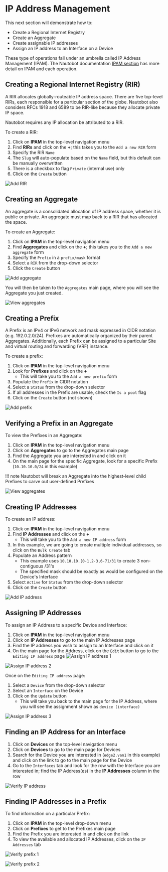 # IP Address Management

This next section will demonstrate how to:

* Create a Regional Internet Registry
* Create an Aggregate
* Create assignable IP addresses
* Assign an IP address to an Interface on a Device

These type of operations fall under an umbrella called IP Address Management (IPAM).
The Nautobot documentation [IPAM section](../../../core-functionality/ipam/) has more detail on IPAM and each operation.

## Creating a Regional Internet Registry (RIR)

A RIR allocates globally-routeable IP address space. There are five top-level RIRs, each responsible for a particular section of the globe.
Nautobot also considers RFCs 1918 and 6589 to be RIR-like because they allocate private IP space.

Nautobot requires any IP allocation be attributed to a RIR.

To create a RIR:

1. Click on **IPAM** in the top-level navigation menu
2. Find **RIRs** and click on the **+**; this takes you to the `Add a new RIR` form
3. Specify the RIR `Name`
4. The `Slug` will auto-populate based on the `Name` field, but this default can be manually overwritten
5. There is a checkbox to flag `Private` (internal use) only
6. Click on the `Create` button

![Add RIR](../images/getting-started-nautobot-ui/27-add-rir.png)

## Creating an Aggregate

An aggregate is a consolidated allocation of IP address space, whether it is public or private. An aggregate must map back to a RIR that has allocated the space.

To create an Aggregate:

1. Click on **IPAM** in the top-level navigation menu
2. Find **Aggregates** and click on the **+**; this takes you to the `Add a new aggregate` form
3. Specify the `Prefix` in a `prefix/mask` format
4. Select a `RIR` from the drop-down selector
5. Click the `Create` button

![Add aggregate](../images/getting-started-nautobot-ui/28-add-aggregate.png)

You will then be taken to the `Aggregates` main page, where you will see the Aggregate you just created.

![View aggregates](../images/getting-started-nautobot-ui/29-view-aggregates.png)

## Creating a Prefix

A Prefix is an IPv4 or IPv6 network and mask expressed in CIDR notation (e.g. 192.0.2.0/24).
Prefixes are automatically organized by their parent Aggregates.
Additionally, each Prefix can be assigned to a particular Site and virtual routing and forwarding (VRF) instance.

To create a prefix:

1. Click on **IPAM** in the top-level navigation menu
2. Look for **Prefixes** and click on the **+**
    * This will take you to the `Add a new prefix` form
3. Populate the `Prefix` in CIDR notation
4. Select a `Status` from the drop-down selector
5. If all addresses in the Prefix are usable, check the `Is a pool` flag
6. Click on the `Create` button (not shown)

![Add prefix](../images/getting-started-nautobot-ui/30-add-prefix.png)

## Verifying a Prefix in an Aggregate

To view the Prefixes in an Aggregate:

1. Click on **IPAM** in the top-level navigation menu
2. Click on **Aggregates** to go to the Aggregates main page
3. Find the Aggregate you are interested in and click on it
4. On the main page for the specific Aggregate, look for a specific Prefix (`10.10.10.0/24` in this example)

!!! note
    Nautobot will break an Aggregate into the highest-level child Prefixes to carve out user-defined Prefixes

![View aggregates](../images/getting-started-nautobot-ui/31-view-aggregates-again.png)

## Creating IP Addresses

To create an IP address:

1. Click on **IPAM** in the top-level navigation menu
2. Find **IP Addresses** and click on the **+**
    * This will take you to the `Add a new IP address` form
3. In this example, we are going to create multiple individual addresses, so click on the `Bulk Create` tab
4. Populate an Address pattern
    * This example uses `10.10.10.[0-1,2-3,6-7]/31` to create 3 non-contiguous /31's
    * The specified mask should be exactly as would be configured on the Device's Interface
5. Select `Active` for `Status` from the drop-down selector
6. Click on the `Create` button

![Add IP address](../images/getting-started-nautobot-ui/32-add-ip-addr.png)

## Assigning IP Addresses

To assign an IP Address to a specific Device and Interface:

1. Click on **IPAM** in the top-level navigation menu
2. Click on **IP Addresses** to go to the main IP Addresses page
3. Find the IP address you wish to assign to an Interface and click on it
4. On the main page for the Address, click on the `Edit` button to go to the `Editing IP address` page
![Assign IP address 1](../images/getting-started-nautobot-ui/33-assign-address.png)

![Assign IP address 2](../images/getting-started-nautobot-ui/34-assign-address-2.png)

Once on the `Editing IP address` page:

1. Select a `Device` from the drop-down selector
2. Select an `Interface` on the Device
3. Click on the `Update` button
    * This will take you back to the main page for the IP Address, where you will see the assignment shown as `device (interface)`

![Assign IP address 3](../images/getting-started-nautobot-ui/35-assign-address-3.png)

## Finding an IP Address for an Interface

1. Click on **Devices** on the top-level navigation menu
2. Click on **Devices** to go to the main page for Devices
3. Search for the Device you are interested in (`edge2.van1` in this example) and click on the link to go to the main page for the Device
4. Go to the `Interfaces` tab and look for the row with the Interface you are interested in; find the IP Address(es) in the **IP Addresses** column in the row

![Verify IP address](../images/getting-started-nautobot-ui/36-verify-address.png)

## Finding IP Addresses in a Prefix

To find information on a particular Prefix:

1. Click on **IPAM** in the top-level drop-down menu
2. Click on **Prefixes** to get to the Prefixes main page
3. Find the Prefix you are interested in and click on the link
4. To view the available and allocated IP Addresses, click on the `IP Addresses` tab

![Verify prefix 1](../images/getting-started-nautobot-ui/37-verify-prefix.png)

![Verify prefix 2](../images/getting-started-nautobot-ui/38-verify-prefix2.png)
